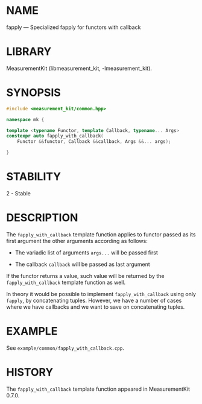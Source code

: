# NAME
fapply &mdash; Specialized fapply for functors with callback

# LIBRARY
MeasurementKit (libmeasurement_kit, -lmeasurement_kit).

# SYNOPSIS
```C++
#include <measurement_kit/common.hpp>

namespace mk {

template <typename Functor, template Callback, typename... Args>
constexpr auto fapply_with_callback(
    Functor &&functor, Callback &&callback, Args &&... args);

}
```

# STABILITY

2 - Stable

# DESCRIPTION

The `fapply_with_callback` template function applies to functor passed
as its first argument the other arguments according as follows:

- The variadic list of arguments `args...` will be passed first

- The callback `callback` will be passed as last argument

If the functor returns a value, such value will be returned by the
`fapply_with_callback` template function as well.

In theory it would be possible to implement `fapply_with_callback` using
only `fapply`, by concatenating tuples. However, we have a number of cases
where we have callbacks and we want to save on concatenating tuples.

# EXAMPLE

See `example/common/fapply_with_callback.cpp`.

# HISTORY

The `fapply_with_callback` template function appeared in MeasurementKit 0.7.0.
